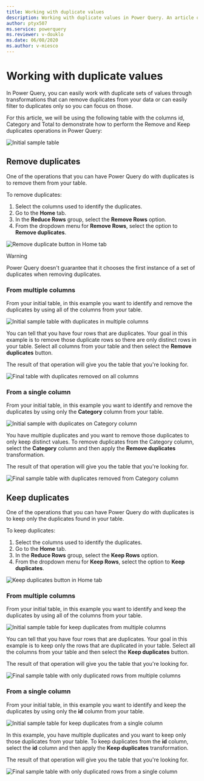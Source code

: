 ```yaml
---
title: Working with duplicate values
description: Working with duplicate values in Power Query. An article on how to remove and keep duplicate from one or multiple columns.
author: ptyx507
ms.service: powerquery
ms.reviewer: v-douklo
ms.date: 06/08/2020
ms.author: v-miesco
---
```


# Working with duplicate values
In Power Query, you can easily work with duplicate sets of values through transformations that can remove duplicates from your data or can easily filter to duplicates only so you can focus on those.

For this article, we will be using the following table with the columns id, Category and Total to demonstrate how to perform the Remove and Keep duplicates operations in Power Query:

![Initial sample table](images/me-working-with-duplicates-initial-table.png)

## Remove duplicates
One of the operations that you can have Power Query do with duplicates is to remove them from your table.

To remove duplicates:

1. Select the columns used to identify the duplicates.
2. Go to the **Home** tab.
3. In the **Reduce Rows** group, select the **Remove Rows** option.
4. From the dropdown menu for **Remove Rows**, select the option to **Remove duplicates**.

![Remove duplicate button in Home tab](images/me-working-with-duplicates-remove-duplicates.png)

> [!WARNING]
> Power Query doesn't guarantee that it chooses the first instance of a set of duplicates when removing duplicates.

### From multiple columns
From your initial table, in this example you want to identify and remove the duplicates by using all of the columns from your table. 

![Initial sample table with duplicates in multiple columns](images/me-working-with-duplicates-table-row-duplicates.png)

You can tell that you have four rows that are duplicates. Your goal in this example is to remove those duplicate rows so there are only distinct rows in your table. Select all columns from your table and then select the **Remove duplicates** button. 

The result of that operation will give you the table that you're looking for.

![Final table with duplicates removed on all columns](images/me-working-with-duplicates-table-row-duplicates-final.png)

### From a single column
From your initial table, in this example you want to identify and remove the duplicates by using only the **Category** column from your table.

![Initial sample with duplicates on Category column](images/me-working-with-duplicates-column-row-duplicates.png)

You have multiple duplicates and you want to remove those duplicates to only keep distinct values. To remove duplicates from the Category column, select the **Category** column and then apply the **Remove duplicates** transformation.

The result of that operation will give you the table that you're looking for.

![Final sample table with duplicates removed from Category column](images/me-working-with-duplicates-remove-column-row-duplicates-final.png)

## Keep duplicates
One of the operations that you can have Power Query do with duplicates is to keep only the duplicates found in your table.

To keep duplicates:

1. Select the columns used to identify the duplicates.
2. Go to the **Home** tab.
3. In the **Reduce Rows** group, select the **Keep Rows** option.
4. From the dropdown menu for **Keep Rows**, select the option to **Keep duplicates**.

![Keep duplicates button in Home tab](images/me-working-with-duplicates-keep-duplicates.png)

### From multiple columns
From your initial table, in this example you want to identify and keep the duplicates by using all of the columns from your table. 

![Initial sample table for keep duplicates from multiple columns](images/me-working-with-duplicates-table-row-duplicates.png)

You can tell that you have four rows that are duplicates. Your goal in this example is to keep only the rows that are duplicated in your table. Select all the columns from your table and then select the **Keep duplicates** button. 

The result of that operation will give you the table that you're looking for.

![Final sample table with only duplicated rows from multiple columns](images/me-working-with-duplicates-keep-table-row-duplicates-final.png)

### From a single column
From your initial table, in this example you want to identify and keep the duplicates by using only the **id** column from your table.

![Initial sample table for keep duplicates from a single column](images/me-working-with-duplicates-keep-column-row-duplicates-identify.png)

In this example, you have multiple duplicates and you want to keep only those duplicates from your table. To keep duplicates from the **id** column, select the **id** column and then apply the **Keep duplicates** transformation.

The result of that operation will give you the table that you're looking for.

![Final sample table with only duplicated rows from a single column](images/me-working-with-duplicates-keep-column-row-duplicates-final.png)

